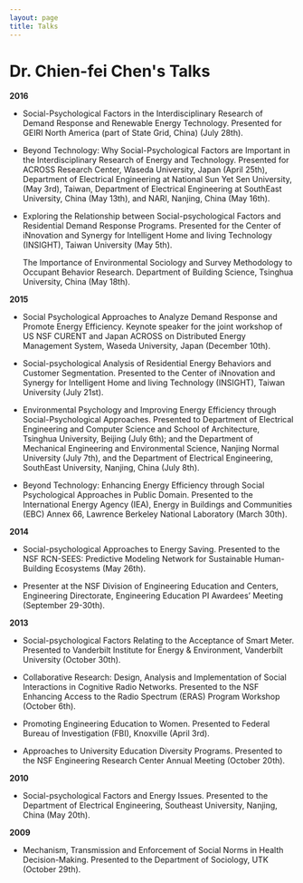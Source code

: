 ```yaml
---
layout: page
title: Talks
---
```

# Dr. Chien-fei Chen's Talks #

**2016**

+ Social-Psychological Factors in the Interdisciplinary Research of Demand Response and Renewable Energy Technology. Presented for GEIRI North America (part of State Grid, China) (July 28th).

+ Beyond Technology: Why Social-Psychological Factors are Important in the Interdisciplinary Research of Energy and Technology. Presented for ACROSS Research Center, Waseda University, Japan (April 25th), Department of Electrical Engineering at National Sun Yet Sen University, (May 3rd), Taiwan, Department of Electrical Engineering at SouthEast University, China (May 13th), and NARI, Nanjing, China (May 16th).

+ Exploring the Relationship between Social-psychological Factors and Residential Demand Response Programs. Presented for the Center of iNnovation and Synergy for Intelligent Home and living Technology (INSIGHT), Taiwan University (May 5th).

	The Importance of Environmental Sociology and Survey Methodology to Occupant Behavior Research. Department of Building Science, Tsinghua University, China (May 18th).

**2015**

+ Social Psychological Approaches to Analyze Demand Response and Promote Energy Efficiency. Keynote speaker for the joint workshop of US NSF CURENT and Japan ACROSS on Distributed Energy Management System, Waseda University, Japan  (December 10th).

+ Social-psychological Analysis of Residential Energy Behaviors and Customer Segmentation. Presented to the Center of iNnovation and Synergy for Intelligent Home and living Technology (INSIGHT), Taiwan University  (July 21st). 
	
+ Environmental Psychology and Improving Energy Efficiency through Social-Psychological Approaches. Presented to Department of Electrical Engineering and Computer Science and School of Architecture, Tsinghua University, Beijing (July 6th); and the Department of Mechanical Engineering and Environmental Science, Nanjing Normal University (July 7th), and the Department of Electrical Engineering, SouthEast University, Nanjing, China (July 8th).  


+ Beyond Technology: Enhancing Energy Efficiency through Social Psychological Approaches in Public Domain. Presented to the International Energy Agency (IEA), Energy in Buildings and Communities (EBC) Annex 66, Lawrence Berkeley National Laboratory (March 30th).

**2014**

+ Social-psychological Approaches to Energy Saving. Presented to the NSF RCN-SEES: Predictive Modeling Network for Sustainable Human-Building Ecosystems (May 26th).

+ Presenter at the NSF Division of Engineering Education and Centers, Engineering Directorate, Engineering Education PI Awardees’ Meeting (September 29-30th).

**2013** 

+ Social-psychological Factors Relating to the Acceptance of Smart Meter. Presented to Vanderbilt Institute for Energy & Environment, Vanderbilt University (October 30th).

+ Collaborative Research: Design, Analysis and Implementation of Social Interactions in Cognitive Radio Networks. Presented to the NSF Enhancing Access to the Radio Spectrum (ERAS) Program Workshop (October 6th).

+ Promoting Engineering Education to Women. Presented to Federal Bureau of Investigation (FBI), Knoxville (April 3rd). 

+ Approaches to University Education Diversity Programs. Presented to the NSF Engineering Research Center Annual Meeting (October 20th). 

**2010**

+ Social-psychological Factors and Energy Issues. Presented to the Department of Electrical Engineering, Southeast University, Nanjing, China (May 20th).

**2009**

+ Mechanism, Transmission and Enforcement of Social Norms in Health Decision-Making. Presented to the Department of Sociology, UTK (October 29th).
